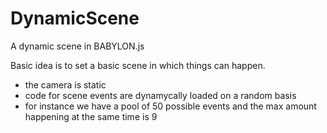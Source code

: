 # DynamicScene
A dynamic scene in BABYLON.js

Basic idea is to set a basic scene in which things can happen.
- the camera is static
- code for scene events are dynamycally loaded on a random basis
- for instance we have a pool of 50 possible events
  and the max amount happening at the same time is 9

